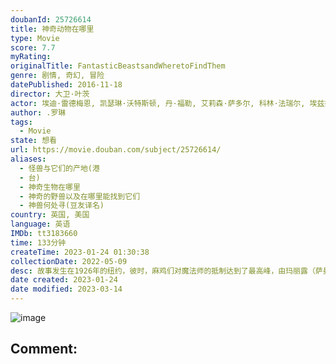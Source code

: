 ```yaml
---
doubanId: 25726614
title: 神奇动物在哪里
type: Movie
score: 7.7
myRating: 
originalTitle: FantasticBeastsandWheretoFindThem
genre: 剧情, 奇幻, 冒险
datePublished: 2016-11-18
director: 大卫·叶茨
actor: 埃迪·雷德梅恩, 凯瑟琳·沃特斯顿, 丹·福勒, 艾莉森·萨多尔, 科林·法瑞尔, 埃兹拉·米勒, 朗·普尔曼, 强·沃特, 萨曼莎·莫顿, 嘉玛·陈, 卡门·艾乔戈, 克里斯汀·马扎诺, 詹·穆瑞, 约翰尼·德普, 布莱恩, 所罗门·塔伊沃·贾斯提费尔德, 芙洛·费拉科, 埃里克·海登, 费丝·伍德, 露西·波尔, 克里斯蒂·梅尔, 埃迪·瑞吉斯特, 克里斯蒂安·索利诺, 乌米·马萨库, 丹·哈达亚, 多米尼克·蒂珀, 凯文·格思里, 罗南·拉夫特瑞, 阿金·加齐, 山姆·雷德福
author: .罗琳
tags:
  - Movie
state: 想看
url: https://movie.douban.com/subject/25726614/
aliases:
  - 怪兽与它们的产地(港
  - 台)
  - 神奇生物在哪里
  - 神奇的野兽以及在哪里能找到它们
  - 神兽何处寻(豆友译名)
country: 英国, 美国
language: 英语
IMDb: tt3183660
time: 133分钟
createTime: 2023-01-24 01:30:38
collectionDate: 2022-05-09
desc: 故事发生在1926年的纽约，彼时，麻鸡们对魔法师的抵制达到了最高峰，由玛丽露（萨曼莎·莫顿SamanthaMorton饰）所领导的反魔法组织活动频繁。与此同时，街头巷尾之中时时发生的种种灾难意外...
date created: 2023-01-24
date modified: 2023-03-14
---
```


![image](p2392444121.jpg)

Comment:
---
